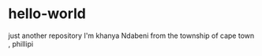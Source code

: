 # hello-world
just another repository 
I'm khanya Ndabeni from the township of cape town 
, phillipi 
